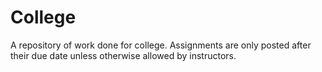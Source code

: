 # College
A repository of work done for college. Assignments are only posted after their due date unless otherwise allowed by instructors.
